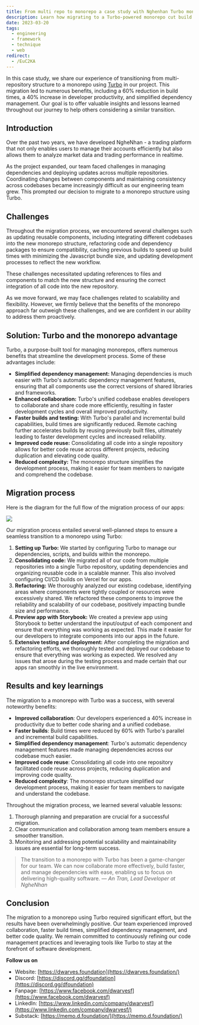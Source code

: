 ```yaml
---
title: From multi repo to monorepo a case study with Nghenhan Turbo monorepo
description: Learn how migrating to a Turbo-powered monorepo cut build times by 60%, boosted developer productivity by 40%, and simplified dependency management in a real trading platform case study.
date: 2023-03-20
tags:
  - engineering
  - framework
  - technique
  - web
redirect:
  - /EuC2KA
---
```


In this case study, we share our experience of transitioning from multi-repository structure to a monorepo using [Turbo](https://radar.d.foundation/Turborepo-0dd18b38468c4859a8beaae7bf6c511c) in our project. This migration led to numerous benefits, including a 60% reduction in build times, a 40% increase in developer productivity, and simplified dependency management. Our goal is to offer valuable insights and lessons learned throughout our journey to help others considering a similar transition.

## Introduction

Over the past two years, we have developed NgheNhan - a trading platform that not only enables users to manage their accounts efficiently but also allows them to analyze market data and trading performance in realtime.

As the project expanded, our team faced challenges in managing dependencies and deploying updates across multiple repositories. Coordinating changes between components and maintaining consistency across codebases became increasingly difficult as our engineering team grew. This prompted our decision to migrate to a monorepo structure using Turbo.

## Challenges

Throughout the migration process, we encountered several challenges such as updating reusable components, including integrating different codebases into the new monorepo structure, refactoring code and dependency packages to ensure compatibility, caching previous builds to speed up build times with minimizing the Javascript bundle size, and updating development processes to reflect the new workflow.

These challenges necessitated updating references to files and components to match the new structure and ensuring the correct integration of all code into the new repository.

As we move forward, we may face challenges related to scalability and flexibility. However, we firmly believe that the benefits of the monorepo approach far outweigh these challenges, and we are confident in our ability to address them proactively.

## Solution: Turbo and the monorepo advantage

Turbo, a purpose-built tool for managing monorepos, offers numerous benefits that streamline the development process. Some of these advantages include:

- **Simplified dependency management:** Managing dependencies is much easier with Turbo's automatic dependency management features, ensuring that all components use the correct versions of shared libraries and frameworks.
- **Enhanced collaboration:** Turbo's unified codebase enables developers to collaborate and share code more efficiently, resulting in faster development cycles and overall improved productivity.
- **Faster builds and testing:** With Turbo's parallel and incremental build capabilities, build times are significantly reduced. Remote caching further accelerates builds by reusing previously built files, ultimately leading to faster development cycles and increased reliability.
- **Improved code reuse:** Consolidating all code into a single repository allows for better code reuse across different projects, reducing duplication and elevating code quality.
- **Reduced complexity:** The monorepo structure simplifies the development process, making it easier for team members to navigate and comprehend the codebase.

## Migration process

Here is the diagram for the full flow of the migration process of our apps:

![](assets/from-multi-repo-to-monorepo-a-case-study-with-nghenhan-turbo-monorepo_8dc9116f98bf7a170ec249c0e63ad699_md5.webp)

Our migration process entailed several well-planned steps to ensure a seamless transition to a monorepo using Turbo:

1. **Setting up Turbo:** We started by configuring Turbo to manage our dependencies, scripts, and builds within the monorepo.
1. **Consolidating code:** We migrated all of our code from multiple repositories into a single Turbo repository, updating dependencies and organizing reusable code in a scalable manner. This also involved configuring CI/CD builds on Vercel for our apps.
1. **Refactoring:** We thoroughly analyzed our existing codebase, identifying areas where components were tightly coupled or resources were excessively shared. We refactored these components to improve the reliability and scalability of our codebase, positively impacting bundle size and performance.
1. **Preview app with Storybook:** We created a preview app using Storybook to better understand the input/output of each component and ensure that everything was working as expected. This made it easier for our developers to integrate components into our apps in the future.
1. **Extensive testing and deployment:** After completing the migration and refactoring efforts, we thoroughly tested and deployed our codebase to ensure that everything was working as expected. We resolved any issues that arose during the testing process and made certain that our apps ran smoothly in the live environment.

## Results and key learnings

The migration to a monorepo with Turbo was a success, with several noteworthy benefits:

- **Improved collaboration**: Our developers experienced a 40% increase in productivity due to better code sharing and a unified codebase.
- **Faster builds**: Build times were reduced by 60% with Turbo's parallel and incremental build capabilities.
- **Simplified dependency management**: Turbo's automatic dependency management features made managing dependencies across our codebase much easier.
- **Improved code reuse**: Consolidating all code into one repository facilitated code reuse across projects, reducing duplication and improving code quality.
- **Reduced complexity**: The monorepo structure simplified our development process, making it easier for team members to navigate and understand the codebase.

Throughout the migration process, we learned several valuable lessons:

1. Thorough planning and preparation are crucial for a successful migration.
2. Clear communication and collaboration among team members ensure a smoother transition.
3. Monitoring and addressing potential scalability and maintainability issues are essential for long-term success.

> The transition to a monorepo with Turbo has been a game-changer for our team. We can now collaborate more effectively, build faster, and manage dependencies with ease, enabling us to focus on delivering high-quality software. — _An Tran, Lead Developer at NgheNhan_

## Conclusion

The migration to a monorepo using Turbo required significant effort, but the results have been overwhelmingly positive. Our team experienced improved collaboration, faster build times, simplified dependency management, and better code quality. We remain committed to continuously refining our code management practices and leveraging tools like Turbo to stay at the forefront of software development.

**Follow us on**

- Website: [https://dwarves.foundation](https://dwarves.foundation/)
- Discord: [https://discord.gg/dfoundation](https://discord.gg/dfoundation)
- Fanpage: [https://www.facebook.com/dwarvesf](https://www.facebook.com/dwarvesf)
- LinkedIn: [https://www.linkedin.com/company/dwarvesf](https://www.linkedin.com/company/dwarvesf/)
- Substack: [https://memo.d.foundation/](https://memo.d.foundation/)
